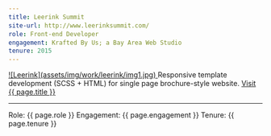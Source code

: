 ```yaml
---
title: Leerink Summit
site-url: http://www.leerinksummit.com/
role: Front-end Developer
engagement: Krafted By Us; a Bay Area Web Studio
tenure: 2015
---
```



<a href="{{ page.site-url }}" title="Visit {{ page.title }}" target="_blank">
  ![Leerink](assets/img/work/leerink/img1.jpg)
</a> 
Responsive template development (SCSS + HTML) for single page brochure-style website.  
<a href="{{ page.site-url }}" title="Visit {{ page.title }}" target="_blank">Visit {{ page.title }}</a>
<hr>
Role: {{ page.role }}  
Engagement: {{ page.engagement }}  
Tenure: {{ page.tenure }}